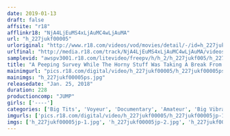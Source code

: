 ```yaml
---
date: 2019-01-13
draft: false
affsite: "r18"
afflinkr18: "NjA4LjEuMS4xLjAuMC4wLjAuMA"
url: "h_227jukf00005"
urloriginal: "http://www.r18.com/videos/vod/movies/detail/-/id=h_227jukf00005"
urlfinal: "http://media.r18.com/track/NjA4LjEuMS4xLjAuMC4wLjAuMA/videos/vod/movies/detail/-/id=h_227jukf00005"
samplevid: "awspv3001.r18.com/litevideo/freepv/h/h_2/h_227jukf005/h_227jukf005_dmb_w.mp4"
title: "A Peeping Survey While The Horny Stuff Was Taking A Break From Filming, These AV Actresses Had Some Erotic Fun With Them"
mainimgurl: "pics.r18.com/digital/video/h_227jukf00005/h_227jukf00005ps.jpg"
mainimgs: "h_227jukf00005ps.jpg"
releasedate: "Jan. 25, 2018"
duration: 228
productioncomp: "JUMP"
girls: ['----']
categories: ['Big Tits', 'Voyeur', 'Documentary', 'Amateur', 'Big Vibrator']
imgurls: ['pics.r18.com/digital/video/h_227jukf00005/h_227jukf00005jp-1.jpg', 'pics.r18.com/digital/video/h_227jukf00005/h_227jukf00005jp-2.jpg', 'pics.r18.com/digital/video/h_227jukf00005/h_227jukf00005jp-3.jpg', 'pics.r18.com/digital/video/h_227jukf00005/h_227jukf00005jp-4.jpg', 'pics.r18.com/digital/video/h_227jukf00005/h_227jukf00005jp-5.jpg', 'pics.r18.com/digital/video/h_227jukf00005/h_227jukf00005jp-6.jpg', 'pics.r18.com/digital/video/h_227jukf00005/h_227jukf00005jp-7.jpg', 'pics.r18.com/digital/video/h_227jukf00005/h_227jukf00005jp-8.jpg', 'pics.r18.com/digital/video/h_227jukf00005/h_227jukf00005jp-9.jpg', 'pics.r18.com/digital/video/h_227jukf00005/h_227jukf00005jp-10.jpg', 'pics.r18.com/digital/video/h_227jukf00005/h_227jukf00005jp-11.jpg', 'pics.r18.com/digital/video/h_227jukf00005/h_227jukf00005jp-12.jpg', 'pics.r18.com/digital/video/h_227jukf00005/h_227jukf00005jp-13.jpg', 'pics.r18.com/digital/video/h_227jukf00005/h_227jukf00005jp-14.jpg', 'pics.r18.com/digital/video/h_227jukf00005/h_227jukf00005jp-15.jpg', 'pics.r18.com/digital/video/h_227jukf00005/h_227jukf00005jp-16.jpg', 'pics.r18.com/digital/video/h_227jukf00005/h_227jukf00005jp-17.jpg', 'pics.r18.com/digital/video/h_227jukf00005/h_227jukf00005jp-18.jpg', 'pics.r18.com/digital/video/h_227jukf00005/h_227jukf00005jp-19.jpg', 'pics.r18.com/digital/video/h_227jukf00005/h_227jukf00005jp-20.jpg']
imgs: ['h_227jukf00005jp-1.jpg', 'h_227jukf00005jp-2.jpg', 'h_227jukf00005jp-3.jpg', 'h_227jukf00005jp-4.jpg', 'h_227jukf00005jp-5.jpg', 'h_227jukf00005jp-6.jpg', 'h_227jukf00005jp-7.jpg', 'h_227jukf00005jp-8.jpg', 'h_227jukf00005jp-9.jpg', 'h_227jukf00005jp-10.jpg', 'h_227jukf00005jp-11.jpg', 'h_227jukf00005jp-12.jpg', 'h_227jukf00005jp-13.jpg', 'h_227jukf00005jp-14.jpg', 'h_227jukf00005jp-15.jpg', 'h_227jukf00005jp-16.jpg', 'h_227jukf00005jp-17.jpg', 'h_227jukf00005jp-18.jpg', 'h_227jukf00005jp-19.jpg', 'h_227jukf00005jp-20.jpg']
---
```

